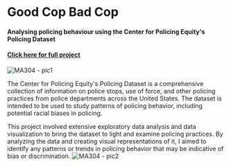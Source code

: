 # Good Cop Bad Cop
#### Analysing policing behaviour using the Center for Policing Equity's Policing Dataset
#### [Click here for full project](https://raw.githubusercontent.com/Ryan-Daley/Good-Cop-Bad-Cop/main/MA304%20-%20EDA%20of%20CPE%20data.pdf)
![MA304 - pic1](https://user-images.githubusercontent.com/113039811/224426897-1226bb09-cdc5-4a1b-af6e-8156ae274315.png)

The Center for Policing Equity's Policing Dataset is a comprehensive collection of information on police stops, use of force, and other policing practices from police departments across the United States. The dataset is intended to be used to study patterns of policing behavior, including potential racial biases in policing.

This project involved extensive exploratory data analysis and data visualization to bring the dataset to light and examine policing practices. By analyzing the data and creating visual representations of it, I aimed to identify any patterns or trends in policing behavior that may be indicative of bias or discrimination.
![MA304 - pic2](https://user-images.githubusercontent.com/113039811/224426903-fa2dfe06-2468-46a8-bff2-1477d1cf5c7a.png)
